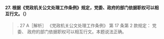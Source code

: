 #### 27. 根据《党政机关公文处理工作条例》规定，党委、政府的部门依据职权可以相互行文。（）
>   . 27 A［解析］ 《党政机关公文处理工作条例》 第 17 条第 2 款规定： 党委、
    政府的部门依据职权可以相互行文。本题说法正确。

























    